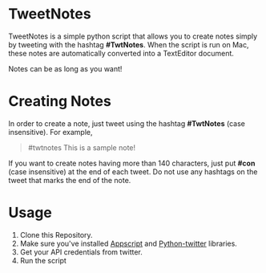# TweetNotes

TweetNotes is a simple python script that allows you to create notes simply by tweeting with the hashtag **#TwtNotes**. 
When the script is run on Mac, these notes are automatically converted into a TextEditor document.

Notes can be as long as you want!

# Creating Notes

In order to create a note, just tweet using the hashtag **#TwtNotes** (case insensitive).
For example, 
> #twtnotes This is a sample note! 

If you want to create notes having more than 140 characters, just put **#con** (case insensitive) at the end of each tweet. Do not use any hashtags on the tweet that marks the end of the note. 

# Usage

1. Clone this Repository. 
2. Make sure you've installed [Appscript](https://pypi.python.org/pypi/appscript/) and [Python-twitter](https://github.com/bear/python-twitter) libraries.
3. Get your API credentials from twitter.
4. Run the script

